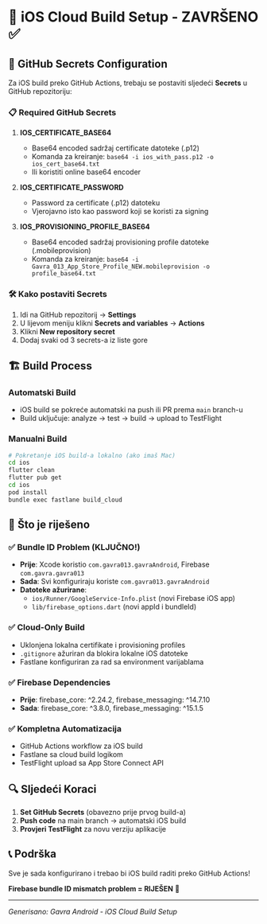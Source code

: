 # 🍎 iOS Cloud Build Setup - ZAVRŠENO ✅

## 🔧 GitHub Secrets Configuration

Za iOS build preko GitHub Actions, trebaju se postaviti sljedeći **Secrets** u GitHub repozitoriju:

### 📋 Required GitHub Secrets

1. **IOS_CERTIFICATE_BASE64**
   - Base64 encoded sadržaj certificate datoteke (.p12)
   - Komanda za kreiranje: `base64 -i ios_with_pass.p12 -o ios_cert_base64.txt`
   - Ili koristiti online base64 encoder

2. **IOS_CERTIFICATE_PASSWORD** 
   - Password za certificate (.p12) datoteku
   - Vjerojavno isto kao password koji se koristi za signing

3. **IOS_PROVISIONING_PROFILE_BASE64**
   - Base64 encoded sadržaj provisioning profile datoteke (.mobileprovision)
   - Komanda za kreiranje: `base64 -i Gavra_013_App_Store_Profile_NEW.mobileprovision -o profile_base64.txt`

### 🛠 Kako postaviti Secrets

1. Idi na GitHub repozitorij → **Settings**
2. U lijevom meniju klikni **Secrets and variables** → **Actions**
3. Klikni **New repository secret**
4. Dodaj svaki od 3 secrets-a iz liste gore

## 🏗 Build Process

### Automatski Build
- iOS build se pokreće automatski na push ili PR prema `main` branch-u
- Build uključuje: analyze → test → build → upload to TestFlight

### Manualni Build  
```bash
# Pokretanje iOS build-a lokalno (ako imaš Mac)
cd ios
flutter clean
flutter pub get
cd ios
pod install
bundle exec fastlane build_cloud
```

## 📱 Što je riješeno

### ✅ Bundle ID Problem (KLJUČNO!)
- **Prije**: Xcode koristio `com.gavra013.gavraAndroid`, Firebase `com.gavra.gavra013`
- **Sada**: Svi konfiguriraju koriste `com.gavra013.gavraAndroid`
- **Datoteke ažurirane**: 
  - `ios/Runner/GoogleService-Info.plist` (novi Firebase iOS app)
  - `lib/firebase_options.dart` (novi appId i bundleId)

### ✅ Cloud-Only Build
- Uklonjena lokalna certifikate i provisioning profiles
- `.gitignore` ažuriran da blokira lokalne iOS datoteke
- Fastlane konfiguriran za rad sa environment varijablama

### ✅ Firebase Dependencies  
- **Prije**: firebase_core: ^2.24.2, firebase_messaging: ^14.7.10
- **Sada**: firebase_core: ^3.8.0, firebase_messaging: ^15.1.5

### ✅ Kompletna Automatizacija
- GitHub Actions workflow za iOS build
- Fastlane sa cloud build logikom
- TestFlight upload sa App Store Connect API

## 🔍 Sljedeći Koraci

1. **Set GitHub Secrets** (obavezno prije prvog build-a)
2. **Push code** na main branch → automatski iOS build
3. **Provjeri TestFlight** za novu verziju aplikacije

## 📞 Podrška

Sve je sada konfigurirano i trebao bi iOS build raditi preko GitHub Actions!

**Firebase bundle ID mismatch problem = RIJEŠEN** 🎉

---
*Generisano: Gavra Android - iOS Cloud Build Setup*
